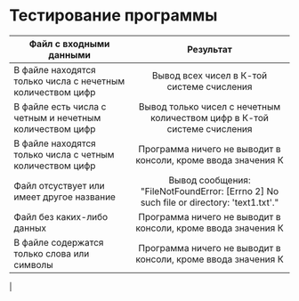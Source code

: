 # Тестирование программы
| Файл с входными данными| Результат | 
| ------------- |:------------------:| 
| В файле находятся только числа с нечетным количеством цифр    | Вывод всех чисел в К-той системе счисления   | 
| В файле есть числа с четным и нечетным количеством цифр    | Вывод только чисел с нечетным количеством цифр в К-той системе счисления | 
| В файле находятся только числа с четным количеством цифр  | Программа ничего не выводит в консоли, кроме ввода значения К         | 
| Файл отсуствует или имеет другое название | Вывод сообщения: "FileNotFoundError: [Errno 2] No such file or directory: 'text1.txt'." |
| Файл без каких-либо данных | Программа ничего не выводит в консоли, кроме ввода значения К |
| В файле содержатся только слова или символы | Программа ничего не выводит в консоли, кроме ввода значения К |
| 
